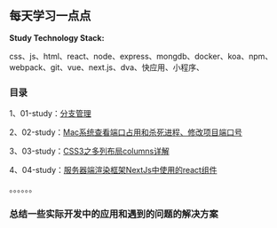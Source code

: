 ## 每天学习一点点

**Study Technology Stack:**

css、js、html、react、node、express、mongdb、docker、koa、npm、webpack、git、vue、next.js、dva、快应用、小程序、</br>

### 目录

1、01-study：[分支管理](https://github.com/imaxue/progress/blob/master/kingpeng/workplace/01-study.md)

2、02-study：[Mac系统查看端口占用和杀死进程、修改项目端口号](https://github.com/imaxue/progress/blob/master/kingpeng/workplace/02-study.md)

3、03-study：[CSS3之多列布局columns详解](https://github.com/imaxue/progress/blob/master/kingpeng/workplace/03-study.md)

4、04-study：[服务器端渲染框架NextJs中使用的react组件](https://github.com/imaxue/progress/blob/master/kingpeng/workplace/04-study.md)

。。。。。。

### 总结一些实际开发中的应用和遇到的问题的解决方案

